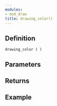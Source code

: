 ```yaml
---
modules:
- mod_draw
title: drawing_color()
---
```


## Definition

    drawing_color ( )

## Parameters

## Returns

## Example

```
```
